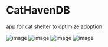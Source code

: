 # CatHavenDB
app for cat shelter to optimize adoption

![image](https://github.com/user-attachments/assets/5827f825-6ea9-4d0c-9b03-e48eeee3433f)
![image](https://github.com/user-attachments/assets/2a2567fb-b4e1-41fc-82c6-01b82d93d90b)
![image](https://github.com/user-attachments/assets/839aec47-0454-4e6f-920d-c73220eb5073)
![image](https://github.com/user-attachments/assets/d9205d49-7364-4abb-92b0-d2de6ddec4dd)
